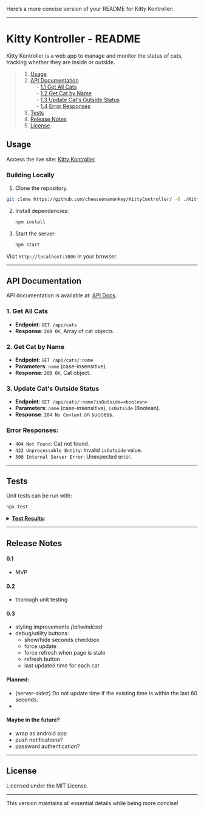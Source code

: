 Here’s a more concise version of your README for Kitty Kontroller:

---

# Kitty Kontroller - README

Kitty Kontroller is a web app to manage and monitor the status of cats, tracking whether they are inside or outside.

> 1. [Usage](#usage)  
> 2. [API Documentation](#api-documentation)  
> &nbsp;&nbsp;&nbsp; - [1.1 Get All Cats](#1-get-all-cats)  
> &nbsp;&nbsp;&nbsp; - [1.2 Get Cat by Name](#2-get-cat-by-name)  
> &nbsp;&nbsp;&nbsp; - [1.3 Update Cat's Outside Status](#3-update-cats-outside-status)  
> &nbsp;&nbsp;&nbsp; - [1.4 Error Responses](#error-responses)  
> 3. [Tests](#tests)  
> 4. [Release Notes](#release-version-notes)  
> 5. [License](#license)  

## Usage

Access the live site: [Kitty Kontroller](https://kittykontroller.azurewebsites.net).

### Building Locally
1. Clone the repository.
```bash
git clone https://github.com/cheeseonamonkey/KittyController/ -O ./KittyKontroller
```
2. Install dependencies:
   ```bash
   npm install
   ```
3. Start the server:
   ```bash
   npm start
   ```
Visit `http://localhost:3000` in your browser.

---

## API Documentation
API documentation is available at: [API Docs](https://kittykontroller.azurewebsites.net/api/).

### 1. **Get All Cats**
- **Endpoint**: `GET /api/cats`
- **Response**: `200 OK`, Array of cat objects.

### 2. **Get Cat by Name**
- **Endpoint**: `GET /api/cats/:name`
- **Parameters**: `name` (case-insensitive).
- **Response**: `200 OK`, Cat object.

### 3. **Update Cat's Outside Status**
- **Endpoint**: `GET /api/cats/:name?isOutside=<boolean>`
- **Parameters**: `name` (case-insensitive), `isOutside` (Boolean).
- **Response**: `204 No Content` on success.

### Error Responses:
- `404 Not Found`: Cat not found.
- `422 Unprocessable Entity`: Invalid `isOutside` value.
- `500 Internal Server Error`: Unexpected error.

---

## Tests
Unit tests can be run with:
```bash
npx test
```

<details>
<summary><b><u>Test Results</u></b>:</summary>
<pre style="font-family: monospace;">
<h4> Fetch Operations: </h4>
- ✅ **Fetches all cats** — _34ms_
- ✅ **Fetches a specific cat** — _3ms_
- ✅ **Handles invalid cat names** — _64ms_

<h4> Update Operations: </h4>
- ✅ **Updates cat outside status** — _7ms_
- ✅ **Handles invalid `isOutside` values** — _5ms_
- ✅ **Handles concurrent updates correctly** — _7ms_

- **Test Suites**: ✅ 1 passed
- **Tests**: ✅ 12 passed
</pre>
</details>

---

## Release Notes

#### 0.1
- MVP
#### 0.2
- thorough unit testing
#### 0.3
- styling improvements _(tailwindcss)_
- debug/utility buttons:
  - show/hide seconds checkbox
  - force update
  - force refresh when page is stale
  - refresh button
  - last updated time for each cat
#### Planned:
- (server-sidez) Do not update time if the existing time is within the last 60 seconds.
- 
#### Maybe in the future?
- wrap as android app
- push notifications?
- password authentication? 


---

## License

Licensed under the MIT License.

--- 

This version maintains all essential details while being more concise!